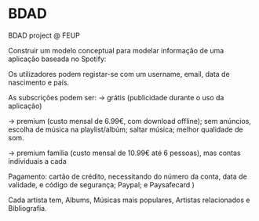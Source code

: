 # BDAD
BDAD project @ FEUP

Construir um modelo conceptual para modelar informação de uma aplicação baseada no Spotify:

Os utilizadores podem registar-se com um username, email, data de nascimento e país.

As subscrições podem ser:
  -> grátis (publicidade durante o uso da aplicação)
  
  -> premium (custo mensal de 6.99€, com download offline); sem anúncios, escolha de música na playlist/albúm; saltar música; melhor
  qualidade de som.
  
  -> premium família (custo mensal de 10.99€ até 6 pessoas), mas contas individuais a cada

Pagamento: cartão de crédito, necessitando do número da conta, data de validade, e código de segurança; Paypal; e Paysafecard )

Cada artista tem, Albums, Músicas mais populares, Artistas relacionados e Bibliografia.
